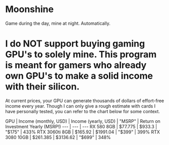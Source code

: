 # Moonshine
 Game during the day, mine at night. Automatically.
 
# I do NOT support buying gaming GPU's to solely mine. This program is meant for gamers who already own GPU's to make a solid income with their silicon.

At current prices, your GPU can generate thousands of dollars of effort-free income every year. Though I can only give a rough estimate with cards I have personally tested, you can refer to the chart below for some context.

GPU | Income (monthly, USD) | Income (yearly, USD) | "MSRP" | Return on Investment Yearly (MSRP!)
--- | --- | ---
RX 580 8GB | $77.775 | $933.3 | "$175" | 433%
RTX 3060ti 8GB | $165.92 | $1991.04 | "$399" | 399%
RTX 3080 10GB | $261.385 | $3136.62 | "$699" | 348%

